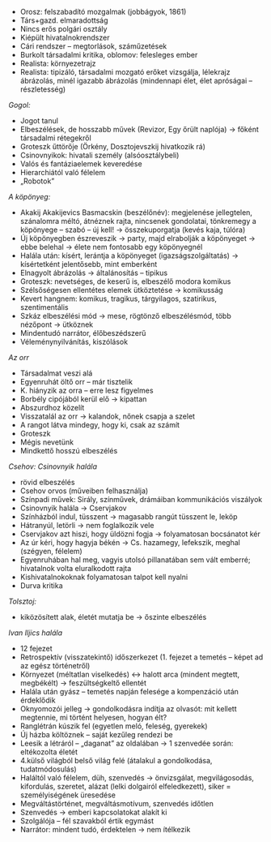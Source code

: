  - Orosz: felszabadító mozgalmak (jobbágyok, 1861)
 - Társ+gazd. elmaradottság
 - Nincs erős polgári osztály
 - Kiépült hivatalnokrendszer
 - Cári rendszer – megtorlások, száműzetések
 - Burkolt társadalmi kritika, oblomov: felesleges ember
 - Realista: környezetrajz
 - Realista: tipizáló, társadalmi mozgató erőket vizsgálja, lélekrajz ábrázolás, minél igazabb ábrázolás (mindennapi élet, élet apróságai – részletesség)

*Gogol:*
 - Jogot tanul
 - Elbeszélések, de hosszabb művek (Revizor, Egy őrült naplója) → főként társadalmi rétegekről
 - Groteszk űttörője (Örkény, Dosztojevszkij hivatkozik rá)
 - Csinovnyikok: hivatali személy (alsóosztálybeli)
 - Valós és fantáziaelemek keveredése
 - Hierarchiától való félelem
 - „Robotok”

*A köpönyeg:*
 - Akakij Akakijevics Basmacskin (beszélőnév): megjelenése jellegtelen, szánalomra méltó, átnéznek rajta, nincsenek gondolatai, tönkremegy a köpönyege – szabó – új kell! → összekuporgatja (kevés kaja, túlóra)
 - Új köpönyegben észreveszik → party, majd elrabolják a köpönyeget → ebbe belehal → élete nem fontosabb egy köpönyegnél
 - Halála után: kísért, lerántja a köpönyeget (igazságszolgáltatás) → kísértetként jelentősebb, mint emberként
 - Elnagyolt ábrázolás → általánosítás – tipikus
 - Groteszk: nevetséges, de keserű is, elbeszélő modora komikus
 - Szélsőségesen ellentétes elemek ütköztetése → komikusság
 - Kevert hangnem: komikus, tragikus, tárgyilagos, szatirikus, szentimentális
 - Szkáz elbeszélési mód → mese, rögtönző elbeszélésmód, több nézőpont → ütköznek
 - Mindentudó narrátor, élőbeszédszerű
 - Véleménynyilvánítás, kiszólások

*Az orr*
 - Társadalmat veszi alá
 - Egyenruhát öltő orr – már tisztelik
 - K. hiányzik az orra – erre lesz figyelmes
 - Borbély cipójából kerül elő → kipattan
 - Abszurdhoz közelít
 - Visszatalál az orr → kalandok, nőnek csapja a szelet
 - A rangot látva mindegy, hogy ki, csak az számít
 - Groteszk
 - Mégis nevetünk
 - Mindkettő hosszú elbeszélés

*Csehov: Csinovnyik halála*
 - rövid elbeszélés
 - Csehov orvos (műveiben felhasználja)
 - Színpadi művek: Sirály, színművek, drámáiban kommunikációs viszályok
 - Csinovnyik halála → Cservjakov
 - Színházból indul, tüsszent → magasabb rangút tüsszent le, leköp
 - Hátranyúl, letörli → nem foglalkozik vele
 - Cservjakov azt hiszi, hogy üldözni fogja → folyamatosan bocsánatot kér
 - Az úr kéri, hogy hagyja békén → Cs. hazamegy, lefekszik, meghal (szégyen, félelem)
 - Egyenruhában hal meg, vagyis utolsó pillanatában sem vált emberré; hivatalnok volta eluralkodott rajta
 - Kishivatalnokoknak folyamatosan talpot kell nyalni
 - Durva kritika

*Tolsztoj:*
 - kiközösített alak, életét mutatja be → őszinte elbeszélés

*Ivan Iljics halála*
 - 12 fejezet
 - Retrospektív (visszatekintő) időszerkezet (1. fejezet a temetés – képet ad az egész történetről)
 - Környezet (méltatlan viselkedés) <→ halott arca (mindent megtett, megbékélt) → feszültségkeltő ellentét
 - Halála után gyász – temetés napján felesége a kompenzáció után érdeklődik
 - Oknyomozói jelleg → gondolkodásra indítja az olvasót: mit kellett megtennie, mi történt helyesen, hogyan élt?
 - Ranglétrán kúszik fel (egyetlen meló, feleség, gyerekek)
 - Új házba költöznek – saját kezűleg rendezi be
 - Leesik a létráról – „daganat” az oldalában → 1 szenvedée során: eltékozolta életét
 - 4.külső világból belső világ felé (átalakul a gondolkodása, tudatmódosulás)
 - Haláltól való félelem, düh, szenvedés → önvizsgálat, megvilágosodás, kifordulás, szeretet, alázat (lelki dolgairól elfeledkezett), siker = személyiségének üresedése
 - Megváltástörténet, megváltásmotívum, szenvedés időtlen
 - Szenvedés → emberi kapcsolatokat alakít ki
 - Szolgálója – fél szavakból értik egymást
 - Narrátor: mindent tudó, érdektelen → nem ítélkezik
